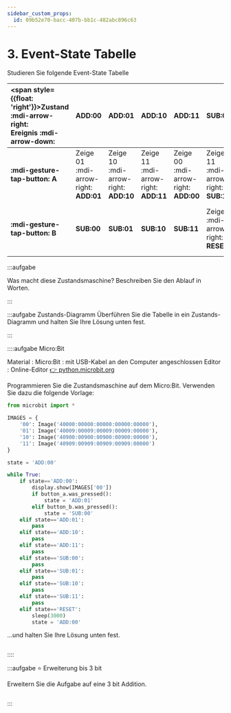 ```yaml
---
sidebar_custom_props:
  id: 09b52e70-bacc-407b-bb1c-482abc896c63
---
```

# 3. Event-State Tabelle

Studieren Sie folgende Event-State Tabelle

| <span style={{float: 'right'}}>Zustand :mdi-arrow-right:</span><br />Ereignis :mdi-arrow-down: | __ADD:00__                            | __ADD:01__                            | __ADD:10__                            | __ADD:11__                            | __SUB:00__                            | __SUB:01__                            | __SUB:10__                            | __SUB:11__                            | __RESET__                             |
|:-----------------------------------------------------------------------------------------------|:--------------------------------------|:--------------------------------------|:--------------------------------------|:--------------------------------------|:--------------------------------------|:--------------------------------------|:--------------------------------------|:--------------------------------------|:--------------------------------------|
| **:mdi-gesture-tap-button: A**                                                                 | Zeige 01 :mdi-arrow-right: __ADD:01__ | Zeige 10 :mdi-arrow-right: __ADD:10__ | Zeige 11 :mdi-arrow-right: __ADD:11__ | Zeige 00 :mdi-arrow-right: __ADD:00__ | Zeige 11 :mdi-arrow-right: __SUB:11__ | Zeige 00 :mdi-arrow-right: __SUB:00__ | Zeige 01 :mdi-arrow-right: __SUB:01__ | Zeige 10 :mdi-arrow-right: __SUB:10__ |                                       |
| **:mdi-gesture-tap-button: B**                                                                 | __SUB:00__                            | __SUB:01__                            | __SUB:10__                            | __SUB:11__                            | Zeige 0 :mdi-arrow-right: __RESET__   | Zeige 1 :mdi-arrow-right: __RESET__   | Zeige 2 :mdi-arrow-right: __RESET__   | Zeige 3 :mdi-arrow-right: __RESET__   | warte 3s :mdi-arrow-right: __ADD:00__ |

:::aufgabe 
<Answer type="state" webKey="0fff7b52-7809-46f6-8bdd-1975b9b355b4" />

Was macht diese Zustandsmaschine? Beschreiben Sie den Ablauf in Worten.

<Answer type="text" webKey="f0ee7de2-e4a7-4249-ae49-053766fcb584" />
:::

:::aufgabe Zustands-Diagramm
<Answer type="state" webKey="dfb35ba3-f2aa-485e-b878-3a5555134abd" />
Überführen Sie die Tabelle in ein Zustands-Diagramm und halten Sie Ihre Lösung unten fest.

<Answer type="text" webKey="b9c862f9-831c-460f-a0b1-991b2e0e9d3b" />
:::

::::aufgabe Micro:Bit
<Answer type="state" webKey="c5f52e62-2fad-4186-a37c-8c074f4ef762" />

Material
: Micro:Bit
: mit USB-Kabel an den Computer angeschlossen
Editor
: Online-Editor [👉 python.microbit.org](https://python.microbit.org/)

Programmieren Sie die Zustandsmaschine auf dem Micro:Bit. Verwenden Sie dazu die folgende Vorlage:

```py
from microbit import *

IMAGES = {
    '00': Image('40000:00000:00000:00000:00000'),
    '01': Image('40009:00009:00009:00009:00000'),
    '10': Image('40900:00900:00900:00900:00000'),
    '11': Image('40909:00909:00909:00909:00000')
}

state = 'ADD:00'

while True:
    if state=='ADD:00':
        display.show(IMAGES['00'])
        if button_a.was_pressed():
            state = 'ADD:01'
        elif button_b.was_pressed():
            state = 'SUB:00'
    elif state=='ADD:01':
        pass
    elif state=='ADD:10':
        pass
    elif state=='ADD:11':
        pass
    elif state=='SUB:00':
        pass
    elif state=='SUB:01':
        pass
    elif state=='SUB:10':
        pass
    elif state=='SUB:11':
        pass
    elif state=='RESET':
        sleep(3000)
        state = 'ADD:00'
```

...und halten Sie Ihre Lösung unten fest.

```mpy live_py id=4189f779-1995-4402-8fce-850149ff9e70 title=2bit.mpy

```

::::


:::aufgabe ⭐ Erweiterung bis 3 bit
<Answer type="state" webKey="e3d1bf4d-b861-4495-a0f5-07cb72e3f904" />

Erweitern Sie die Aufgabe auf eine 3 bit Addition.

```mpy live_py id=7a7c6792-4782-4282-ba52-4f45b3f014b7 title=3bit.mpy
```
:::